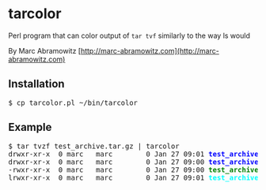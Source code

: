 <style type="text/css">
.dir   { color: blue; font-weight: bold }
.exec  { color: green; font-weight: bold }
.link  { color: cyan; font-weight: bold }
</style>

# tarcolor
Perl program that can color output of `tar tvf` similarly to the way ls would

By Marc Abramowitz [http://marc-abramowitz.com](http://marc-abramowitz.com)

## Installation

<pre>
$ cp tarcolor.pl ~/bin/tarcolor
</pre>

## Example

<pre>
$ tar tvzf test_archive.tar.gz | tarcolor
drwxr-xr-x  0 marc   marc        0 Jan 27 09:01 <span class="dir">test_archive</span>/
drwxr-xr-x  0 marc   marc        0 Jan 27 09:00 <span class="dir">test_archive/dir/</span>
-rwxr-xr-x  0 marc   marc        0 Jan 27 09:00 <span class="exec">test_archive/executable</span>
lrwxr-xr-x  0 marc   marc        0 Jan 27 09:01 <span class="link">test_archive/link</span> -> executable
</pre>
